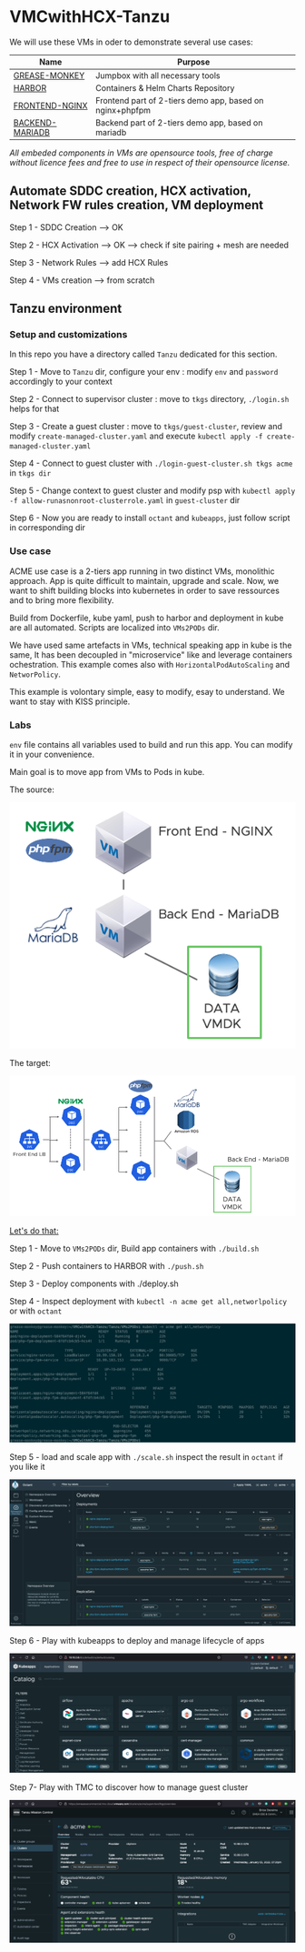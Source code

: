 # VMCwithHCX-Tanzu
We will use these VMs in oder to demonstrate several use cases:

| Name                                                         | Purpose                                                  |
| ------------------------------------------------------------ | -------------------------------------------------------- |
| [GREASE-MONKEY](https://bucket-garage.s3.eu-central-1.amazonaws.com/VMC/GREASE-MONKEY.ova) | Jumpbox with all necessary tools                         |
| [HARBOR](https://bucket-garage.s3.eu-central-1.amazonaws.com/VMC/HARBOR.ova) | Containers & Helm Charts Repository                      |
| [FRONTEND-NGINX](https://bucket-garage.s3.eu-central-1.amazonaws.com/VMC/FRONTEND-NGINX.ova) | Frontend part of 2-tiers demo app, based on nginx+phpfpm |
| [BACKEND-MARIADB](https://bucket-garage.s3.eu-central-1.amazonaws.com/VMC/BACKEND-MARIADB.ova) | Backend part of 2-tiers demo app, based on mariadb       |

*All embeded components in VMs are opensource tools, free of charge without licence fees and free to use in respect of their opensource license.*



## Automate SDDC creation, HCX activation, Network FW rules creation, VM deployment

Step 1 - SDDC Creation
--> OK

Step 2 - HCX Activation
--> OK
--> check if site pairing + mesh are needed

Step 3 - Network Rules
--> add HCX Rules

Step 4 - VMs creation
--> from scratch



## Tanzu environment

### Setup and customizations

In this repo you have a directory called `Tanzu` dedicated for this section.

Step 1 - Move to `Tanzu` dir, configure your env : modify `env` and `password` accordingly to your context

Step 2 - Connect to supervisor cluster : move to `tkgs` directory, `./login.sh` helps for that

Step 3 - Create a guest cluster : move to `tkgs/guest-cluster`, review and modify `create-managed-cluster.yaml` and execute `kubectl apply -f create-managed-cluster.yaml`

Step 4 - Connect to guest cluster with `./login-guest-cluster.sh tkgs acme` in `tkgs dir`

Step 5 - Change context to guest cluster and modify psp with `kubectl apply -f allow-runasnonroot-clusterrole.yaml` in `guest-cluster` dir

Step 6 - Now you are ready to install `octant` and `kubeapps`, just follow script in corresponding dir



### Use case

ACME use case is a 2-tiers app running in two distinct VMs, monolithic approach. App is quite difficult to maintain, upgrade and scale. Now, we want to shift building blocks into kubernetes in order to save ressources and to bring more flexibility.

Build from Dockerfile, kube yaml, push to harbor and deployment in kube are all automated. Scripts are localized into `VMs2PODs` dir.

We have used same artefacts in VMs, technical speaking app in kube is the same, It has been decoupled in "microservice" like and leverage containers ochestration. This example comes also with `HorizontalPodAutoScaling` and `NetworPolicy`. 

This example is volontary simple, easy to modify, esay to understand. We want to stay with KISS principle.



### Labs

`env` file contains all variables used to build and run this app. You can modify it in your convenience.

Main goal is to move app from VMs to Pods in kube.



The source:

![acme-in-kube](img/acme-in-vms.png)



The target:

![acme-in-kube](img/acme-in-pods.png)



<u>Let's do that:</u>

Step 1 - Move to `VMs2PODs` dir, Build app containers with `./build.sh`

Step 2 - Push containers to HARBOR with `./push.sh`

Step 3 - Deploy components with ./deploy.sh

Step 4 - Inspect deployment with `kubectl -n acme get all,networlpolicy` or with `octant`

![acme-in-kube](img/acme-in-kube.png)

Step 5 - load and scale app with `./scale.sh` inspect the result in `octant` if you like it

![acme-octant](img/acme-octant.png)

Step 6 - Play with kubeapps to deploy and manage lifecycle of apps

![kubeapps](img/kubeapps.png)

Step 7- Play with TMC to discover how to manage guest cluster

![kubeapps](img/tmc.png)
